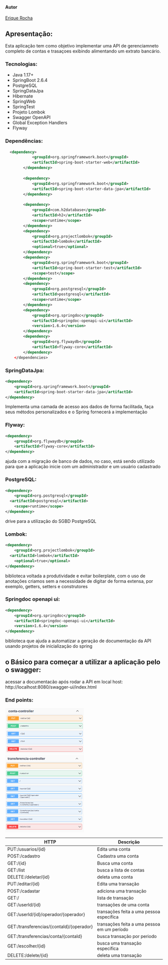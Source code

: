 #### Autor
[Erique Rocha](https://github.com/EriqueRocha)

## Apresentação:
Esta aplicação tem como objetivo implementar uma API de gerenciamneto completo de contas e trasaçoes exibindo alimentando um extrato bancário.

### Tecnologias:
* Java 1.17+
* SpringBoot 2.6.4
* PostgreSQL
* SpringDataJpa
* Hibernate
* SpringWeb
* SpringTest
* Projeto Lombok
* Swagger OpenAPI
* Global Exception Handlers
* Flyway

 ### Dependências:
```XML
  <dependency>
            <groupId>org.springframework.boot</groupId>
            <artifactId>spring-boot-starter-web</artifactId>
        </dependency>

        <dependency>
            <groupId>org.springframework.boot</groupId>
            <artifactId>spring-boot-starter-data-jpa</artifactId>
        </dependency>

        <dependency>
            <groupId>com.h2database</groupId>
            <artifactId>h2</artifactId>
            <scope>runtime</scope>
        </dependency>
        <dependency>
            <groupId>org.projectlombok</groupId>
            <artifactId>lombok</artifactId>
            <optional>true</optional>
        </dependency>
        <dependency>
            <groupId>org.springframework.boot</groupId>
            <artifactId>spring-boot-starter-test</artifactId>
            <scope>test</scope>
        </dependency>
        <dependency>
            <groupId>org.postgresql</groupId>
            <artifactId>postgresql</artifactId>
            <scope>runtime</scope>
        </dependency>
        <dependency>
            <groupId>org.springdoc</groupId>
            <artifactId>springdoc-openapi-ui</artifactId>
            <version>1.6.4</version>
        </dependency>
        <dependency>
            <groupId>org.flywaydb</groupId>
            <artifactId>flyway-core</artifactId>
        </dependency>
    </dependencies>
```

### SpringDataJpa:
```XML
<dependency>
	<groupId>org.springframework.boot</groupId>
	<artifactId>spring-boot-starter-data-jpa</artifactId>
</dependency>
```
Implementa uma camada de acesso aos dados de forma facilitada, faça seus métodos personalizados e o Spring fornecerá a implementação

### Flyway:
```XML
<dependency>
	<groupId>org.flywaydb</groupId>
	<artifactId>flyway-core</artifactId>
</dependency>
```
ajuda com a migração de banco de dados, no caso, está sendo utilizado para que a aplicação inicie com um administrador e um usuário cadastrado

### PostgreSQL:
```XML
<dependency>
	<groupId>org.postgresql</groupId>
  <artifactId>postgresql</artifactId>
	<scope>runtime</scope>
</dependency>
```
drive para a utilização do SGBD PostgreSQL

### Lombok:
```XML
<dependency>
	<groupId>org.projectlombok</groupId>
  <artifactId>lombok</artifactId>
	<optional>true</optional>
</dependency>
```
biblioteca voltada a produtividade e evitar boilerplate, com o uso de anotações criamos sem a necessidade de digitar de forma extensa, por exemplo, getters, setters e construtores

### Springdoc openapi ui:
```XML
<dependency>
	<groupId>org.springdoc</groupId>
	<artifactId>springdoc-openapi-ui</artifactId>
	<version>1.6.4</version>
</dependency>
```
biblioteca que ajuda a automatizar a geração de documentação da API usando projetos de inicialização do spring

## o Básico para começar a utilizar a aplicação pelo o swagger:
acessar a documentacão após rodar a API em local host: http://localhost:8080/swagger-ui/index.html

### End points:
<img src="https://github.com/EriqueRocha/PS-Java-React-main/blob/master/imagem/Captura%20de%20tela%202023-07-14%20151939.png" style="width: 50%;">

<img src="https://github.com/EriqueRocha/PS-Java-React-main/blob/master/imagem/Captura%20de%20tela%202023-07-14%20152008.png" style="width: 50%;">

| HTTP                                     | Descrição                                   |
|------------------------------------------|---------------------------------------------|
| PUT:/usuarios/{id}                       | Edita uma conta                             |
| POST:/cadastro                           | Cadastra uma conta                          |
| GET:/{id}                                | Busca uma conta                             |
| GET:/list                                |busca a lista de contas                      |
| DELETE:/deletar/{id}                     | deleta uma conta                            |
| PUT:/editar/{id}                         | Edita uma transação                         |
| POST:/cadastar                           | adiciona uma transação                      |
| GET:/                                    | lista de transação                          |
| GET:/userId/{id}                         | transações de uma conta                     |
| GET:/userId/{id}/operador/{operador}     | transações feita a uma pessoa especifica    |
| GET:/transferencias/{contaId}/{operador} | transações feita a uma pessoa em um período |
| GET:/transferencias/conta/{contaId}      | busca transação por periodo                 |
| GET:/escolher/{id}                       | busca uma transação especifica              |
| DELETE:/delete/{id}                      | deleta uma transação                        |
